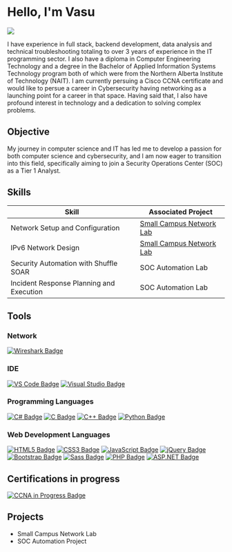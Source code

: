 # Hello, I'm Vasu
<a href="https://www.linkedin.com/in/vasudevan-sambasivam/"><img src="https://img.shields.io/badge/-LinkedIn-0072b1?&style=for-the-badge&logo=linkedin&logoColor=white" /></a>

I have experience in full stack, backend development, data analysis and technical troubleshooting totaling to over 3 years of experience in the IT programming sector. I also have a diploma in Computer Engineering Technology and a degree in the Bachelor of Applied Information Systems Technology program both of which were from the Northern Alberta Institute of Technology (NAIT). I am currently persuing a Cisco CCNA certificate and would like to persue a career in Cybersecurity having networking as a launching point for a career in that space. Having said that, I also have profound interest in technology and a dedication to solving complex problems.

## Objective

My journey in computer science and IT has led me to develop a passion for both computer science and cybersecurity, and I am now eager to transition into this field, specifically aiming to join a Security Operations Center (SOC) as a Tier 1 Analyst.

## Skills

| Skill                                         | Associated Project         |
|-----------------------------------------------|----------------------------|
| Network Setup and Configuration               | <a href="https://github.com/vasusam1/Small_Campus_Network_LAB">Small Campus Network Lab</a> |
| IPv6 Network Design                           | <a href="https://github.com/vasusam1/Small_Campus_Network_LAB">Small Campus Network Lab</a> |
| Security Automation with Shuffle SOAR         | SOC Automation Lab|
| Incident Response Planning and Execution      | SOC Automation Lab|

## Tools

### Network
<div>
    <a href="https://www.wireshark.org/docs/" target="_blank"><img src="https://img.shields.io/badge/-Wireshark-1679A7?&style=for-the-badge&logo=Wireshark&logoColor=white" alt="Wireshark Badge" /></a>
</div>

### IDE
<div>
    <a href="https://code.visualstudio.com/docs" target="_blank"><img src="https://img.shields.io/badge/VS%20Code-007ACC?style=for-the-badge&logo=visual-studio-code&logoColor=white" alt="VS Code Badge" /></a>
    <a href="https://learn.microsoft.com/visualstudio/" target="_blank"><img src="https://img.shields.io/badge/Visual%20Studio-5C2D91?style=for-the-badge&logo=visual-studio&logoColor=white" alt="Visual Studio Badge" /></a>
</div>

### Programming Languages
<div>
    <a href="https://learn.microsoft.com/dotnet/csharp/" target="_blank"><img src="https://img.shields.io/badge/C%23-239120?style=for-the-badge&logo=c-sharp&logoColor=white" alt="C# Badge" /></a>
    <a href="https://en.cppreference.com/w/c/language" target="_blank"><img src="https://img.shields.io/badge/C-A8B9CC?style=for-the-badge&logo=c&logoColor=white" alt="C Badge" /></a>
    <a href="https://en.cppreference.com/w/" target="_blank"><img src="https://img.shields.io/badge/C++-00599C?style=for-the-badge&logo=c%2B%2B&logoColor=white" alt="C++ Badge" /></a>
    <a href="https://docs.python.org/3/" target="_blank"><img src="https://img.shields.io/badge/Python-3776AB?style=for-the-badge&logo=python&logoColor=white" alt="Python Badge" /></a>
</div>

### Web Development Languages
<div>
    <a href="https://developer.mozilla.org/docs/Web/HTML" target="_blank"><img src="https://img.shields.io/badge/HTML5-E34F26?style=for-the-badge&logo=html5&logoColor=white" alt="HTML5 Badge" /></a>
    <a href="https://developer.mozilla.org/docs/Web/CSS" target="_blank"><img src="https://img.shields.io/badge/CSS3-1572B6?style=for-the-badge&logo=css3&logoColor=white" alt="CSS3 Badge" /></a>
    <a href="https://developer.mozilla.org/docs/Web/JavaScript" target="_blank"><img src="https://img.shields.io/badge/JavaScript-F7DF1E?style=for-the-badge&logo=javascript&logoColor=black" alt="JavaScript Badge" /></a>
    <a href="https://api.jquery.com/" target="_blank"><img src="https://img.shields.io/badge/jQuery-0769AD?style=for-the-badge&logo=jquery&logoColor=white" alt="jQuery Badge" /></a>
    <a href="https://getbootstrap.com/docs/" target="_blank"><img src="https://img.shields.io/badge/Bootstrap-7952B3?style=for-the-badge&logo=bootstrap&logoColor=white" alt="Bootstrap Badge" /></a>
    <a href="https://sass-lang.com/documentation" target="_blank"><img src="https://img.shields.io/badge/Sass-CC6699?style=for-the-badge&logo=sass&logoColor=white" alt="Sass Badge" /></a>
    <a href="https://www.php.net/docs.php" target="_blank"><img src="https://img.shields.io/badge/PHP-777BB4?style=for-the-badge&logo=php&logoColor=white" alt="PHP Badge" /></a>
    <a href="https://learn.microsoft.com/aspnet/" target="_blank"><img src="https://img.shields.io/badge/ASP.NET-512BD4?style=for-the-badge&logo=dotnet&logoColor=white" alt="ASP.NET Badge" /></a>
</div>

## Certifications in progress
<div>
    <a href="https://www.cisco.com/c/en/us/training-events/training-certifications/certifications/associate/ccna.html" target="_blank"><img src="https://img.shields.io/badge/CCNA-In%20Progress-blue?style=for-the-badge&logo=cisco&logoColor=white" alt="CCNA in Progress Badge" /></a>
</div>

## Projects
- Small Campus Network Lab
- SOC Automation Project
